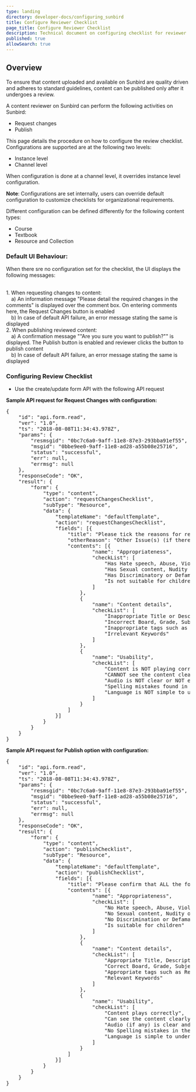 ```yaml
---
type: landing
directory: developer-docs/configuring_sunbird
title: Configure Reviewer Checklist
page_title: Configure Reviewer Checklist
description: Technical document on configuring checklist for reviewer
published: true
allowSearch: true
---
```


## Overview
To ensure that content uploaded and available on Sunbird are quality driven and adheres to standard guidelines, content can be published only after it undergoes a review. 

A content reviewer on Sunbird can perform the following activities on Sunbird: 
* Request changes
* Publish

This page details the procedure on how to configure the review checklist. Configurations are supported are at the following two levels:
* Instance level
* Channel level

When configuration is done at a channel level, it overrides instance level configuration. 

<b>Note</b>: Configurations are set internally, users can override default configuration to customize checklists for organizational requirements.

Different configuration can be defined differently for the following content types:
* Course
* Textbook
* Resource and Collection

### Default UI Behaviour:
When there sre no configuration set for the checklist, the UI displays the following messages:

<br>1. When requesting changes to content:
<br>&emsp;a) An information message "Please detail the required changes in the comments" is displayed over the comment box. On entering comments here, the Request Changes button is enabled
<br>&emsp;b) In case of default API failure, an error message stating the same is displayed
<br>2. When publishing reviewed content:
<br>&emsp;a) A confirmation message ""Are you sure you want to publish?"" is displayed. The Publish button is enabled and reviewer clicks the button to publish content
<br>&emsp;b) In case of default API failure, an error message stating the same is displayed

### Configuring Review Checklist
* Use the create/update form API with the following API request

**Sample API request for Request Changes with configuration:**

<pre>
{
    "id": "api.form.read",
    "ver": "1.0",
    "ts": "2018-08-08T11:34:43.978Z",
    "params": {
        "resmsgid": "0bc7c6a0-9aff-11e8-87e3-293bba91ef55",
        "msgid": "0bbe9ee0-9aff-11e8-ad28-a55b08e25716",
        "status": "successful",
        "err": null,
        "errmsg": null
    },
    "responseCode": "OK",
    "result": {
        "form": {
            "type": "content",
            "action": "requestChangesChecklist",
            "subType": "Resource",
            "data": {
                "templateName": "defaultTemplate",
                "action": "requestChangesChecklist",
                "fields": [{
                    "title": "Please tick the reasons for requesting changes and provide detailed comments:",
                    "otherReason": "Other Issue(s) (if there are any other issues, tick this and provide details in the comments box)",
                    "contents": [{
                            "name": "Appropriateness",
                            "checkList": [
                                "Has Hate speech, Abuse, Violence, Profanity",
                                "Has Sexual content, Nudity or Vulgarity",
                                "Has Discriminatory or Defamatory content",
                                "Is not suitable for children"
                            ]
                        },
                        {
                            "name": "Content details",
                            "checkList": [
                                "Inappropriate Title or Description",
                                "Incorrect Board, Grade, Subject or Medium",
                                "Inappropriate tags such as Resource Type or Concepts",
                                "Irrelevant Keywords"
                            ]
                        },
                        {
                            "name": "Usability",
                            "checkList": [
                                "Content is NOT playing correctly",
                                "CANNOT see the content clearly on Desktop and App",
                                "Audio is NOT clear or NOT easy to understand",
                                "Spelling mistakes found in text used",
                                "Language is NOT simple to understand"
                            ]
                        }
                    ]
                }]
            }
        }
    }
}
</pre>

**Sample API request for Publish option with configuration:**

<pre>
{
    "id": "api.form.read",
    "ver": "1.0",
    "ts": "2018-08-08T11:34:43.978Z",
    "params": {
        "resmsgid": "0bc7c6a0-9aff-11e8-87e3-293bba91ef55",
        "msgid": "0bbe9ee0-9aff-11e8-ad28-a55b08e25716",
        "status": "successful",
        "err": null,
        "errmsg": null
    },
    "responseCode": "OK",
    "result": {
        "form": {
            "type": "content",
            "action": "publishChecklist",
            "subType": "Resource",
            "data": {
                "templateName": "defaultTemplate",
                "action": "publishChecklist",
                "fields": [{
                    "title": "Please confirm that ALL the following items are verified (by ticking the check-boxes) before you can publish:",
                    "contents": [{
                            "name": "Appropriateness",
                            "checkList": [
                                "No Hate speech, Abuse, Violence, Profanity",
                                "No Sexual content, Nudity or Vulgarity",
                                "No Discrimination or Defamation",
                                "Is suitable for children"
                            ]
                        },
                        {
                            "name": "Content details",
                            "checkList": [
                                "Appropriate Title, Description",
                                "Correct Board, Grade, Subject, Medium",
                                "Appropriate tags such as Resource Type, Concepts",
                                "Relevant Keywords"
                            ]
                        },
                        {
                            "name": "Usability",
                            "checkList": [
                                "Content plays correctly",
                                "Can see the content clearly on Desktop and App",
                                "Audio (if any) is clear and easy to understand",
                                "No Spelling mistakes in the text",
                                "Language is simple to understand"
                            ]
                        }
                    ]
                }]
            }
        }
    }
}
</pre>
